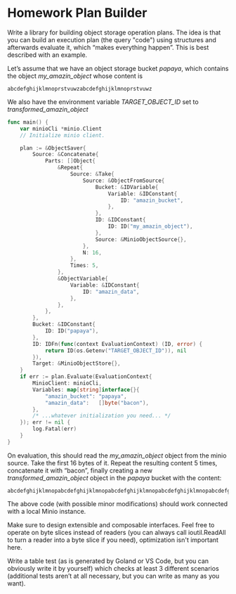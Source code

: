 # Homework Plan Builder

Write a library for building object storage operation plans. The idea is that you can build an execution plan (the query "code") using structures and afterwards evaluate it, which “makes everything happen”. This is best described with an example.

Let’s assume that we have an object storage bucket *papaya*, which contains the object *my_amazin_object* whose content is 
```
abcdefghijklmnoprstvuwzabcdefghijklmnoprstvuwz
```
We also have the environment variable *TARGET_OBJECT_ID* set to *transformed_amazin_object*
```go
func main() {
	var minioCli *minio.Client
	// Initialize minio client.

	plan := &ObjectSaver{
		Source: &Concatenate{
			Parts: []Object{
				&Repeat{
					Source: &Take{
						Source: &ObjectFromSource{
							Bucket: &IDVariable{
								Variable: &IDConstant{
									ID: "amazin_bucket",
								},
							},
							ID: &IDConstant{
								ID: ID("my_amazin_object"),
							},
							Source: &MinioObjectSource{},
						},
						N: 16,
					},
					Times: 5,
				},
				&ObjectVariable{
					Variable: &IDConstant{
						ID: "amazin_data",
					},
				},
			},
		},
		Bucket: &IDConstant{
			ID: ID("papaya"),
		},
		ID: IDFn(func(context EvaluationContext) (ID, error) {
			return ID(os.Getenv("TARGET_OBJECT_ID")), nil
		}),
		Target: &MinioObjectStore{},
	}
	if err := plan.Evaluate(EvaluationContext{
		MinioClient: minioCli,
		Variables: map[string]interface{}{
			"amazin_bucket": "papaya",
			"amazin_data":   []byte("bacon"),
		},
		/* ...whatever initialization you need... */
	}); err != nil {
		log.Fatal(err)
	}
}
```

On evaluation, this should read the *my_amazin_object* object from the minio source. Take the first 16 bytes of it. Repeat the resulting content 5 times, concatenate it with “bacon”, finally creating a new *transformed_amazin_object* object in the *papaya* bucket with the content:
```
abcdefghijklmnopabcdefghijklmnopabcdefghijklmnopabcdefghijklmnopabcdefghijklmnopbacon
```

The above code (with possible minor modifications) should work connected with a local Minio instance.

Make sure to design extensible and composable interfaces. Feel free to operate on byte slices instead of readers (you can always call ioutil.ReadAll to turn a reader into a byte slice if you need), optimization isn't important here.

Write a table test (as is generated by Goland or VS Code, but you can obviously write it by yourself) which checks at least 3 different scenarios (additional tests aren’t at all necessary, but you can write as many as you want).
